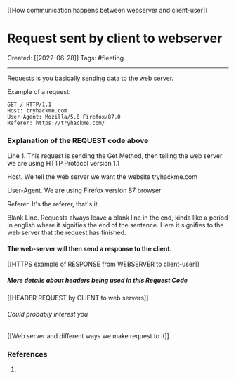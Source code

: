 [[How communication happens between webserver and client-user]]

# Request sent by client to webserver
Created:  [[2022-06-28]]
Tags: #fleeting 

---
Requests is you basically sending data to the web server.  

Example of a request:
```http
GET / HTTP/1.1
Host: tryhackme.com
User-Agent: Mozilla/5.0 Firefox/87.0
Referer: https://tryhackme.com/

```
### Explanation of the REQUEST code above
Line 1. This request is sending the Get Method, then telling the web server we are using HTTP Protocol version 1.1

Host. We tell the web server we want the website tryhackme.com

User-Agent. We are using Firefox version 87 browser

Referer. It's the referer, that's it. 

Blank Line. Requests always leave a blank line in the end, kinda like a period in english where it signifies the end of the sentence. Here it signifies to the web server that the request has finished. 

#### The web-server will then send a response to the client.  
[[HTTPS example of RESPONSE from WEBSERVER to client-user]]



##### More details about headers being used in this Request Code
[[HEADER REQUEST by CLIENT to web servers]]




###### Could probably interest you
[[Web server and different ways we make request to it]]










### References
1. 